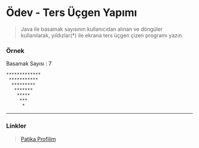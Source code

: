 # Ödev - Ters Üçgen Yapımı

>Java ile basamak sayısının kullanıcıdan alınan ve döngüler kullanılarak, yıldızlar(*) ile ekrana ters üçgen çizen programı yazın.

### Örnek
Basamak Sayısı : 7

    *************
     ***********
      *********
       *******
        *****
         ***
          * 

<hr>

### Linkler

> <a href="https://app.patika.dev/emrevaljean" target="_blank">Patika Profilim</a>


